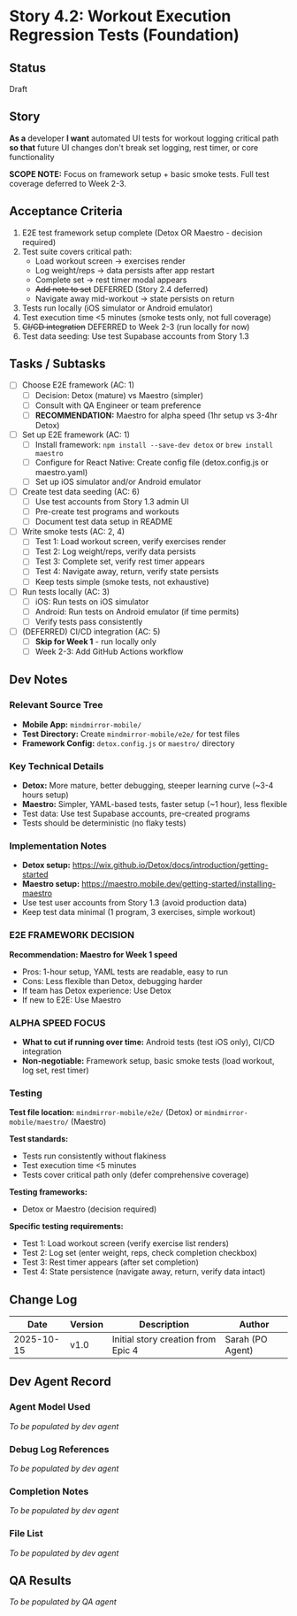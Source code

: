 # Story 4.2: Workout Execution Regression Tests (Foundation)

## Status
Draft

## Story
**As a** developer
**I want** automated UI tests for workout logging critical path
**so that** future UI changes don't break set logging, rest timer, or core functionality

**SCOPE NOTE:** Focus on framework setup + basic smoke tests. Full test coverage deferred to Week 2-3.

## Acceptance Criteria

1. E2E test framework setup complete (Detox OR Maestro - decision required)
2. Test suite covers critical path:
   - Load workout screen → exercises render
   - Log weight/reps → data persists after app restart
   - Complete set → rest timer modal appears
   - ~~Add note to set~~ DEFERRED (Story 2.4 deferred)
   - Navigate away mid-workout → state persists on return
3. Tests run locally (iOS simulator or Android emulator)
4. Test execution time <5 minutes (smoke tests only, not full coverage)
5. ~~CI/CD integration~~ DEFERRED to Week 2-3 (run locally for now)
6. Test data seeding: Use test Supabase accounts from Story 1.3

## Tasks / Subtasks

- [ ] Choose E2E framework (AC: 1)
  - [ ] Decision: Detox (mature) vs Maestro (simpler)
  - [ ] Consult with QA Engineer or team preference
  - [ ] **RECOMMENDATION:** Maestro for alpha speed (1hr setup vs 3-4hr Detox)

- [ ] Set up E2E framework (AC: 1)
  - [ ] Install framework: `npm install --save-dev detox` or `brew install maestro`
  - [ ] Configure for React Native: Create config file (detox.config.js or maestro.yaml)
  - [ ] Set up iOS simulator and/or Android emulator

- [ ] Create test data seeding (AC: 6)
  - [ ] Use test accounts from Story 1.3 admin UI
  - [ ] Pre-create test programs and workouts
  - [ ] Document test data setup in README

- [ ] Write smoke tests (AC: 2, 4)
  - [ ] Test 1: Load workout screen, verify exercises render
  - [ ] Test 2: Log weight/reps, verify data persists
  - [ ] Test 3: Complete set, verify rest timer appears
  - [ ] Test 4: Navigate away, return, verify state persists
  - [ ] Keep tests simple (smoke tests, not exhaustive)

- [ ] Run tests locally (AC: 3)
  - [ ] iOS: Run tests on iOS simulator
  - [ ] Android: Run tests on Android emulator (if time permits)
  - [ ] Verify tests pass consistently

- [ ] (DEFERRED) CI/CD integration (AC: 5)
  - [ ] **Skip for Week 1** - run locally only
  - [ ] Week 2-3: Add GitHub Actions workflow

## Dev Notes

### Relevant Source Tree
- **Mobile App:** `mindmirror-mobile/`
- **Test Directory:** Create `mindmirror-mobile/e2e/` for test files
- **Framework Config:** `detox.config.js` or `maestro/` directory

### Key Technical Details
- **Detox:** More mature, better debugging, steeper learning curve (~3-4 hours setup)
- **Maestro:** Simpler, YAML-based tests, faster setup (~1 hour), less flexible
- Test data: Use test Supabase accounts, pre-created programs
- Tests should be deterministic (no flaky tests)

### Implementation Notes
- **Detox setup:** https://wix.github.io/Detox/docs/introduction/getting-started
- **Maestro setup:** https://maestro.mobile.dev/getting-started/installing-maestro
- Use test user accounts from Story 1.3 (avoid production data)
- Keep test data minimal (1 program, 3 exercises, simple workout)

### E2E FRAMEWORK DECISION
**Recommendation: Maestro for Week 1 speed**
- Pros: 1-hour setup, YAML tests are readable, easy to run
- Cons: Less flexible than Detox, debugging harder
- If team has Detox experience: Use Detox
- If new to E2E: Use Maestro

### ALPHA SPEED FOCUS
- **What to cut if running over time:** Android tests (test iOS only), CI/CD integration
- **Non-negotiable:** Framework setup, basic smoke tests (load workout, log set, rest timer)

### Testing
**Test file location:** `mindmirror-mobile/e2e/` (Detox) or `mindmirror-mobile/maestro/` (Maestro)

**Test standards:**
- Tests run consistently without flakiness
- Test execution time <5 minutes
- Tests cover critical path only (defer comprehensive coverage)

**Testing frameworks:**
- Detox or Maestro (decision required)

**Specific testing requirements:**
- Test 1: Load workout screen (verify exercise list renders)
- Test 2: Log set (enter weight, reps, check completion checkbox)
- Test 3: Rest timer appears (after set completion)
- Test 4: State persistence (navigate away, return, verify data intact)

## Change Log

| Date | Version | Description | Author |
|------|---------|-------------|--------|
| 2025-10-15 | v1.0 | Initial story creation from Epic 4 | Sarah (PO Agent) |

## Dev Agent Record

### Agent Model Used
_To be populated by dev agent_

### Debug Log References
_To be populated by dev agent_

### Completion Notes
_To be populated by dev agent_

### File List
_To be populated by dev agent_

## QA Results
_To be populated by QA agent_
